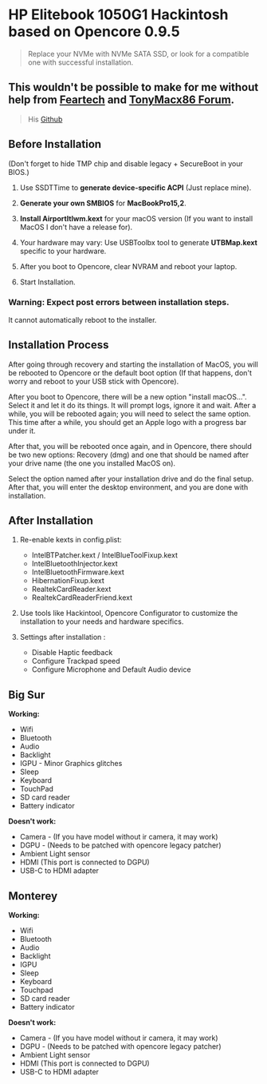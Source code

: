 # HP Elitebook 1050G1 Hackintosh based on Opencore 0.9.5
> Replace your NVMe with NVMe SATA SSD, or look for a compatible one with successful installation.

## This wouldn't be possible to make for me without help from [Feartech](https://www.tonymacx86.com/members/feartech.877703/#about) and [TonyMacx86 Forum](https://www.tonymacx86.com).
>His [Github](https://github.com/feartech)

## Before Installation

(Don't forget to hide TMP chip and disable legacy + SecureBoot in your BIOS.)

1. Use SSDTTime to **generate device-specific ACPI** (Just replace mine).

2. **Generate your own SMBIOS** for **MacBookPro15,2**.

3. **Install AirportItlwm.kext** for your macOS version (If you want to install MacOS I don't have a release for).

4. Your hardware may vary: Use USBToolbx tool to generate **UTBMap.kext** specific to your hardware.

5. After you boot to Opencore, clear NVRAM and reboot your laptop.

6. Start Installation.

### Warning: Expect post errors between installation steps.
It cannot automatically reboot to the installer.

## Installation Process

After going through recovery and starting the installation of MacOS, you will be rebooted to Opencore or the default boot option (If that happens, don't worry and reboot to your USB stick with Opencore).

After you boot to Opencore, there will be a new option "install macOS...". Select it and let it do its things. It will prompt logs, ignore it and wait. After a while, you will be rebooted again; you will need to select the same option. This time after a while, you should get an Apple logo with a progress bar under it.

After that, you will be rebooted once again, and in Opencore, there should be two new options: Recovery (dmg) and one that should be named after your drive name (the one you installed MacOS on).

Select the option named after your installation drive and do the final setup. After that, you will enter the desktop environment, and you are done with installation.

## After Installation

1. Re-enable kexts in config.plist:
   - IntelBTPatcher.kext / IntelBlueToolFixup.kext
   - IntelBluetoothInjector.kext
   - IntelBluetoothFirmware.kext
   - HibernationFixup.kext
   - RealtekCardReader.kext
   - RealtekCardReaderFriend.kext

2. Use tools like Hackintool, Opencore Configurator to customize the installation to your needs and hardware specifics.

3. Settings after installation :
   - Disable Haptic feedback
   - Configure Trackpad speed
   - Configure Microphone and Default Audio device

## Big Sur

**Working:**

- Wifi
- Bluetooth
- Audio
- Backlight
- IGPU - Minor Graphics glitches
- Sleep
- Keyboard
- TouchPad
- SD card reader
- Battery indicator 

**Doesn't work:**

- Camera - (If you have model without ir camera, it may work)
- DGPU - (Needs to be patched with opencore legacy patcher)
- Ambient Light sensor 
- HDMI (This port is connected to DGPU)
- USB-C to HDMI adapter

## Monterey

**Working:**

- Wifi
- Bluetooth
- Audio
- Backlight
- IGPU
- Sleep
- Keyboard
- Touchpad
- SD card reader
- Battery indicator


**Doesn't work:**
- Camera - (If you have model without ir camera, it may work)
- DGPU - (Needs to be patched with opencore legacy patcher)
- Ambient Light sensor 
- HDMI (This port is connected to DGPU)
- USB-C to HDMI adapter

